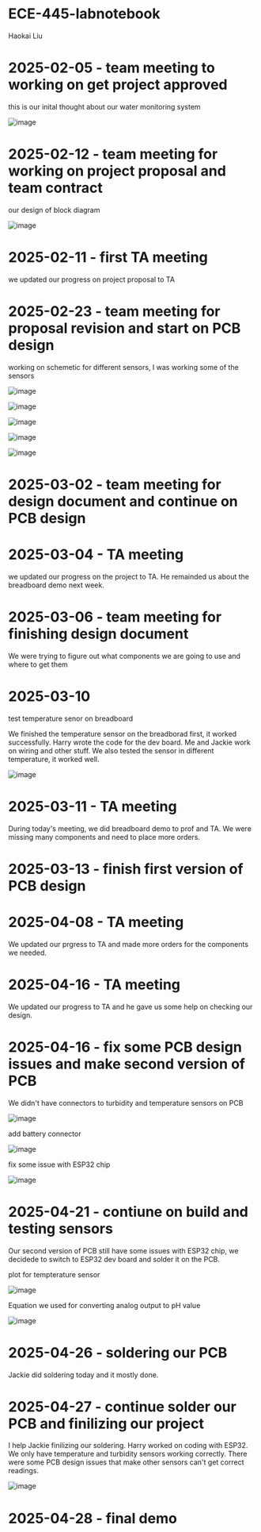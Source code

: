 # ECE-445-labnotebook
Haokai Liu

# 2025-02-05 - team meeting to working on get project approved
this is our inital thought about our water monitoring system

![image](https://github.com/user-attachments/assets/a8e27b36-c21b-4234-ad73-2b08b17fbee0)

# 2025-02-12 - team meeting for working on project proposal and team contract

our design of block diagram

![image](https://github.com/user-attachments/assets/08d622d2-8fe9-49f4-8b9d-4169b803c424)

# 2025-02-11 - first TA meeting

we updated our progress on project proposal to TA

# 2025-02-23 - team meeting for proposal revision and start on PCB design

working on schemetic for different sensors, I was working some of the sensors

![image](https://github.com/user-attachments/assets/a85d9a3b-b312-4b28-ad1d-bd58ecc11d88)

![image](https://github.com/user-attachments/assets/668b23e2-57af-4ea9-9da6-fea22dfad783)

![image](https://github.com/user-attachments/assets/39f6e550-238a-42ad-8e30-7ae9843665d3)

![image](https://github.com/user-attachments/assets/0edc3c8f-d74b-4352-a0d3-3793b8a15816)

![image](https://github.com/user-attachments/assets/7c56405f-d984-48dd-9e5b-3ced0f346143)

# 2025-03-02 - team meeting for design document and continue on PCB design

# 2025-03-04 - TA meeting

we updated our progress on the project to TA. He remainded us about the breadboard demo next week.

# 2025-03-06 - team meeting for finishing design document

We were trying to figure out what components we are going to use and where to get them

# 2025-03-10

test temperature senor on breadboard

We finished the temperature sensor on the breadborad first, it worked successfully. Harry wrote the code for the dev board. Me and Jackie work on wiring and other stuff. We also tested the sensor in different temperature, it worked well.

![image](https://github.com/user-attachments/assets/afb87c46-0bf8-4424-b1e5-64bb3b9b951f)

# 2025-03-11 - TA meeting

During today's meeting, we did breadboard demo to prof and TA. We were missing many components and need to place more orders.

# 2025-03-13 - finish first version of PCB design

# 2025-04-08 - TA meeting

We updated our prgress to TA and made more orders for the components we needed.

# 2025-04-16 - TA meeting

We updated our progress to TA and he gave us some help on checking our design.

# 2025-04-16 - fix some PCB design issues and make second version of PCB

We didn't have connectors to turbidity and temperature sensors on PCB

![image](https://github.com/user-attachments/assets/c4220ea7-48e2-4a3d-bc34-c945c11c1afb)

add battery connector

![image](https://github.com/user-attachments/assets/a36caceb-927e-41bf-b8b8-8a8d60bd20a6)

fix some issue with ESP32 chip

![image](https://github.com/user-attachments/assets/2fc04a3d-2c4a-4fd5-ac5a-e4c4ef8cb01c)


# 2025-04-21 - contiune on build and testing sensors

Our second version of PCB still have some issues with ESP32 chip, we decidede to switch to ESP32 dev board and solder it on the PCB.

plot for tempterature sensor

![image](https://github.com/user-attachments/assets/4164f4fb-572a-4965-83d7-e04ee8ea56cf)

Equation we used for converting analog output to pH value

![image](https://github.com/user-attachments/assets/24e4a08b-54ee-41c6-920a-7c3db922e1fc)

# 2025-04-26 - soldering our PCB

Jackie did soldering today and it mostly done.

# 2025-04-27 - continue solder our PCB and finilizing our project

I help Jackie finilizing our soldering. Harry worked on coding with ESP32. We only have temperature and turbidity sensors working correctly. There were some PCB design issues that make other sensors can't get correct readings.

![image](https://github.com/user-attachments/assets/43e4ef67-32f7-4513-9e42-e9cf256ce706)

# 2025-04-28 - final demo

